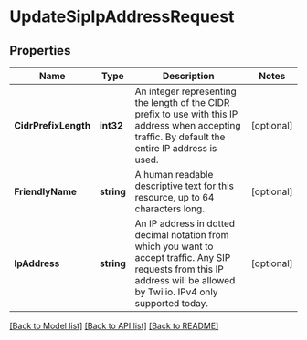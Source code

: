 # UpdateSipIpAddressRequest

## Properties

Name | Type | Description | Notes
------------ | ------------- | ------------- | -------------
**CidrPrefixLength** | **int32** | An integer representing the length of the CIDR prefix to use with this IP address when accepting traffic. By default the entire IP address is used. | [optional] 
**FriendlyName** | **string** | A human readable descriptive text for this resource, up to 64 characters long. | [optional] 
**IpAddress** | **string** | An IP address in dotted decimal notation from which you want to accept traffic. Any SIP requests from this IP address will be allowed by Twilio. IPv4 only supported today. | [optional] 

[[Back to Model list]](../README.md#documentation-for-models) [[Back to API list]](../README.md#documentation-for-api-endpoints) [[Back to README]](../README.md)


